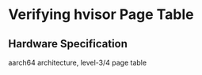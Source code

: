 # Verifying hvisor Page Table

## Hardware Specification

aarch64 architecture, level-3/4 page table